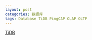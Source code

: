 ```yaml
---
layout: post
categories: 数据库
tags: Database TiDB PingCAP OLAP OLTP
---
```


[TiDB](https://pingcap.com/docs-cn/)